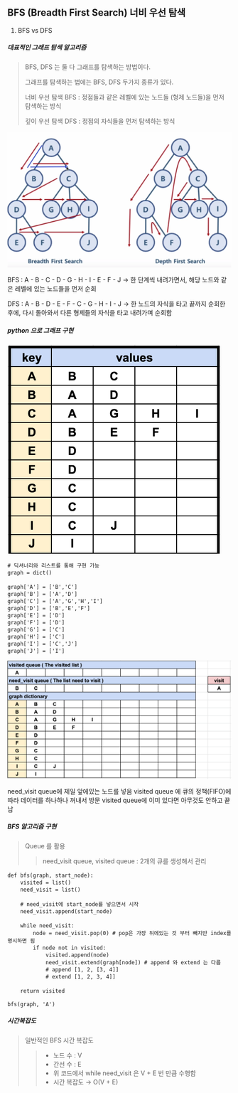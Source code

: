 ## BFS (Breadth First Search) 너비 우선 탐색

1. BFS vs DFS
##### 대표적인 그래프 탐색 알고리즘
> BFS, DFS 는 둘 다 그래프를 탐색하는 방법이다.
> 
> 그래프를 탐색하는 법에는 BFS, DFS 두가지 종류가 있다.
> 
> 너비 우선 탐색 BFS : 정점들과 같은 레벨에 있는 노드들 (형제 노드들)을 먼저 탐색하는 방식
> 
> 깊이 우선 탐색 DFS : 정점의 자식들을 먼저 탐색하는 방식

![im1](./image/im1.png)

BFS : A - B - C - D - G - H - I - E - F - J
→ 한 단계씩 내려가면서, 해당 노드와 같은 레벨에 있는 노드들을 먼저 순회

DFS : A - B - D - E - F - C - G - H - I - J
→ 한 노드의 자식을 타고 끝까지 순회한 후에, 다시 돌아와서 다른 형제들의 자식을 타고 내려가며 순회함

##### python 으로 그래프 구현

![im2](./image/im2.png)

```
# 딕셔너리와 리스트를 통해 구현 가능
graph = dict()

graph['A'] = ['B','C']
graph['B'] = ['A','D']
graph['C'] = ['A','G','H','I']
graph['D'] = ['B','E','F']
graph['E'] = ['D']
graph['F'] = ['D']
graph['G'] = ['C']
graph['H'] = ['C']
graph['I'] = ['C','J']
graph['J'] = ['I']
```

![im3](./image/im3.png)

need_visit queue에 제일 앞에있는 노드를 넣음
visited queue 에 큐의 정책(FIFO)에 따라 데이터를 하나하나 꺼내서 방문
visited queue에 이미 있다면 아무것도 안하고 끝남

##### BFS 알고리즘 구현
> Queue 를 활용
> > need_visit queue, visited queue : 2개의 큐를 생성해서 관리
```
def bfs(graph, start_node):
	visited = list()
	need_visit = list()
	
	# need_visit에 start_node를 넣으면서 시작
	need_visit.append(start_node)

	while need_visit:
		node = need_visit.pop(0) # pop은 가장 뒤에있는 것 부터 빼지만 index를 명시하면 됨
		if node not in visited:
			visited.append(node)
			need_visit.extend(graph[node]) # append 와 extend 는 다름
			# append [1, 2, [3, 4]]
			# extend [1, 2, 3, 4]]
	
	return visited

```
```
bfs(graph, 'A')
```
##### 시간복잡도
> 일반적인 BFS 시간 복잡도
> > - 노드 수 : V
> > - 간선 수 : E
> > - 위 코드에서 while need_visit 은 V + E 번 만큼 수행함
> > - 시간 복잡도 → O(V + E)
